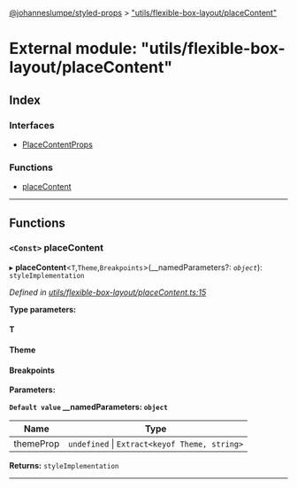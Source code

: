 [@johanneslumpe/styled-props](../README.md) > ["utils/flexible-box-layout/placeContent"](../modules/_utils_flexible_box_layout_placecontent_.md)

# External module: "utils/flexible-box-layout/placeContent"

## Index

### Interfaces

* [PlaceContentProps](../interfaces/_utils_flexible_box_layout_placecontent_.placecontentprops.md)

### Functions

* [placeContent](_utils_flexible_box_layout_placecontent_.md#placecontent)

---

## Functions

<a id="placecontent"></a>

### `<Const>` placeContent

▸ **placeContent**<`T`,`Theme`,`Breakpoints`>(__namedParameters?: *`object`*): `styleImplementation`

*Defined in [utils/flexible-box-layout/placeContent.ts:15](https://github.com/johanneslumpe/styled-props/blob/8e709f1/src/utils/flexible-box-layout/placeContent.ts#L15)*

**Type parameters:**

#### T 
#### Theme 
#### Breakpoints 
**Parameters:**

**`Default value` __namedParameters: `object`**

| Name | Type |
| ------ | ------ |
| themeProp | `undefined` \| `Extract<keyof Theme, string>` |

**Returns:** `styleImplementation`

___


